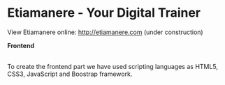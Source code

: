 # Etiamanere - Your Digital Trainer
View Etiamanere online: http://etiamanere.com (under construction)<br>

<strong>Frontend</strong><br><br>

To create the frontend part we have used scripting languages as HTML5, CSS3, JavaScript and Boostrap framework. 
